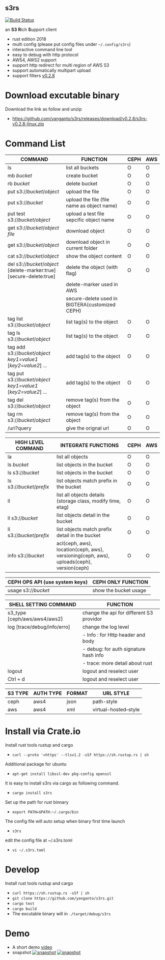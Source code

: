 s3rs 
---
[![Build Status](https://travis-ci.com/yanganto/s3rs.svg?branch=master)](https://travis-ci.com/yanganto/s3rs)  

an **S3** **R**ich **S**upport client
- rust edition 2018
- multi config (please put config files under `~/.config/s3rs`)
- interactive command line tool
- easy to debug with http protocol
- AWS4, AWS2 support
- support http redirect for multi region of AWS S3
- support automatically multipart upload
- support filters [v0.2.8](https://www.ant-lab.tw/2019-09-21/)

# Download excutable binary
Download the link as follow and unzip
- https://github.com/yanganto/s3rs/releases/download/v0.2.8/s3rs-v0.2.8-linux.zip

# Command List

| COMMAND                                                              | FUNCTION                                       | CEPH | AWS |
|----------------------------------------------------------------------|------------------------------------------------|------|-----|
| ls                                                                   | list all buckets                               | O    | O   |
| mb _bucket_                                                          | create bucket                                  | O    | O   |
| rb _bucket_                                                          | delete bucket                                  | O    | O   |
| put <file> s3://_bucket_/_object_                                    | upload the file                                | O    | O   |
| put <file> s3://_bucket_                                             | upload the file (file name as object name)     | O    | O   |
| put test s3://_bucket_/_object_                                      | upload a test file sepcific object name        | O    | O   |
| get s3://_bucket_/_object_ _file_                                    | download object                                | O    | O   |
| get s3://_bucket_/_object_                                           | download object in current folder              | O    | O   |
| cat s3://_bucket_/_object_                                           | show the object content                        | O    | O   |
| del s3://_bucket_/_object_ [delete-marker:true] [secure-delete:true] | delete the object (with flag)                  | O    | O   |
|                                                                      | delete-marker used in AWS                      |      |     |
|                                                                      | secure-delete used in BIGTERA(customized CEPH) |      |     |
| tag list s3://_bucket_/_object_                                      | list tag(s) to the object                      | O    | O   |
| tag ls s3://_bucket_/_object_                                        | list tag(s) to the object                      | O    | O   |
| tag add s3://_bucket_/_object_ _key1_=_value1_ [_key2_=_value2_] ... | add tag(s) to the object                       | O    | O   |
| tag put s3://_bucket_/_object_ _key1_=_value1_ [_key2_=_value2_] ... | add tag(s) to the object                       | O    | O   |
| tag del s3://_bucket_/_object_                                       | remove tag(s) from the object                  | O    | O   |
| tag rm s3://_bucket_/_object_                                        | remove tag(s) from the object                  | O    | O   |
| /uri?query                                                           | give the orignal url                           | O    | O   |

| HIGH LEVEL COMMAND        | INTEGRATE FUNCTIONS                                                                      | CEPH | AWS |
|---------------------------|------------------------------------------------------------------------------------------|------|-----|
| la                        | list all objects                                                                         | O    | O   |
| ls _bucket_               | list objects in the bucket                                                               | O    | O   |
| ls s3://_bucket_          | list objects in the bucket                                                               | O    | O   |
| ls s3://_bucket_/_prefix_ | list objects match prefix in the bucket                                                  | O    | O   |
| ll                        | list all objects details (storage class, modify time, etag)                              | O    | O   |
| ll s3://_bucket_          | list objects detail in the bucket                                                        | O    | O   |
| ll s3://_bucket_/_prefix_ | list objects match prefix detail in the bucket                                           | O    | O   |
| info s3://_bucket_        | acl(ceph, aws), location(ceph, aws), versioning(ceph, aws), uploads(ceph), version(ceph) | O    | O   |

| CEPH OPS API (use system keys) | CEPH ONLY FUNCTION    |
|--------------------------------|-----------------------|
| usage s3://_bucket_            | show the bucket usage |


| SHELL SETTING COMMAND         | FUNCTION                                 |
|-------------------------------|------------------------------------------|
| s3\_type [ceph/aws/aws4/aws2] | change the api for different S3 providor |
| log [trace/debug/info/erro]   | change the log level                     |
|                               | - Info : for Http header and body        |
|                               | - debug: for auth signature hash info    |
|                               | - trace: more detail about rust          |
| logout                        | logout and reselect user                 |
| Ctrl + d                      | logout and reselect user                 |


| S3 TYPE | AUTH TYPE | FORMAT | URL STYLE            |
|---------|-----------|--------|----------------------|
| ceph    | aws4      | json   | path-style           |
| aws     | aws4      | xml    | virtual-hosted–style |

# Install via Crate.io
Install rust tools rustup and cargo 
- `curl --proto '=https' --tlsv1.2 -sSf https://sh.rustup.rs | sh`

Additional package for ubuntu
- `apt-get install libssl-dev pkg-config openssl`

It is easy to install s3rs via cargo as following command.
- `cargo install s3rs`

Set up the path for rust binnary
- `export PATH=$PATH:~/.cargo/bin`

The config file will auto setup when binary first time launch
- `s3rs`

edit the config file at ~/.s3rs.toml
- `vi ~/.s3rs.toml`


# Develop
Install rust tools rustup and cargo 
- `curl https://sh.rustup.rs -sSf | sh`
- `git clone https://github.com/yanganto/s3rs.git`
- `cargo test`
- `cargo build`
- The excutable binary will in `./target/debug/s3rs`

# Demo
- A short demo [video](https://youtu.be/MtPYhJnbMfs)
- snapshot
[![snapshot](https://raw.githubusercontent.com/yanganto/s3rs/master/example.png)](https://youtu.be/MtPYhJnbMfs)
[![snapshot](https://raw.githubusercontent.com/yanganto/s3rs/master/example2.png)](https://youtu.be/MtPYhJnbMfs)

